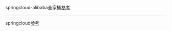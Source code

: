 springcloud-alibaba全家桶[参考](https://people.blog.csdn.net/article/details/123729595)
- - -
springcloud[参考](https://www.jianshu.com/c/901e64bb4a5f)
